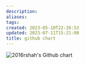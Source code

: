 ```yaml
---
description:
aliases: 
tags: 
created: 2023-05-10T22:26:53
updated: 2023-07-11T15:21:08
title: github chart
---
```

<img src="http://ghchart.rshah.org/ChoiWheatley" alt="2016rshah's Github chart" />

